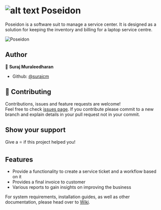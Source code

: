 # ![alt text](https://raw.githubusercontent.com/surajcm/Poseidon/master/src/main/webapp/resources/images/Poseidon_Menu.png "{Poseidon}") Poseidon


Poseidon is a software suit to manage a service center. It is designed as a solution for keeping the inventory and billing for a laptop service centre.

![Poseidon](https://s12.postimg.org/8ai4xrrkd/screenshot-192.168.71.63_9090_2017-05-19_02-12-2.jpg)

## Author

👤 **Suraj Muraleedharan**

* Github: [@surajcm](https://github.com/surajcm)

## 🤝 Contributing

Contributions, issues and feature requests are welcome!<br />Feel free to check [issues page](https://github.com/surajcm/Poseidon/issues).
If you contribute please commit to a new branch and explain details in your pull request not in your commit.

## Show your support

Give a ⭐️ if this project helped you!

## Features
* Provide a functionality to create a service ticket and a workflow based on it
* Provides a final invoice to customer
* Various reports to gain insights on improving the business

For system requirements, installation guides, as well as other documentation, please head over to [Wiki](https://github.com/surajcm/Poseidon/wiki).
